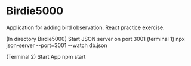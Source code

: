 # Birdie5000
Application for adding bird observation. React practice exercise.

(In directory Birdie5000)
Start JSON server on port 3001 (terminal 1)
npx json-server --port=3001 --watch db.json

(Terminal 2)
Start App
npm start
